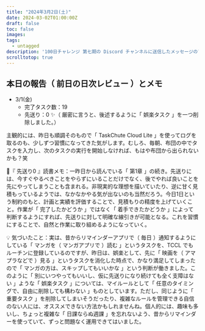 ```yaml
---
title: "2024年3月2日(土)"
date: 2024-03-02T01:00:00Z
draft: false
toc: false
images:
tags: 
  - untagged
description: '100日チャレンジ 第七期の Discord チャンネルに送信したメッセージのアーカイブ'
scrolltotop: true
---
```


## 本日の報告（ 前日の日次レビュー ）とメモ

- 3/1(金)
  - 完了タスク数：19
  - 先送り：0 ✨（ 厳密に言うと、後述するように「 娯楽タスク 」を一つ削除しました。）

主観的には、昨日も順調そのもので「 TaskChute Cloud Lite 」を使ってログを取るのも、少しずつ習慣になってきた気がします。むしろ、毎朝、布団の中でタスクを入力し、次のタスクの実行を開始しなければ、もはや布団から出られないかも？笑

🔖『 先送り0 』読書メモ：一昨日から読んでいる「 第1章 」の続き。先送りには、今すぐやるべきことをやらずにいることだけでなく、後でやれば良いことを先にやってしまうことも含まれる。非現実的な理想を描いていたり、逆に甘く見積もっているようでは、なかなかやる気が出ないのも当然だろう。今日1日という制約のもと、計画と実績を評価することで、見積もりの精度を上げていくこと。作業が「 完了したかどうか 」ではなく「 着手できたかどうか 」によって判断するようにすれば、先送りに対して明確な線引きが可能となる。これを習慣にすることで、自然と作業に取り組めるようになっていく。

💡 気づいたこと：実は、昔からリマインダーアプリで（ 毎日 ）通知するようにしている「 マンガを（ マンガアプリで ）読む 」というタスクを、TCCL でもルーチンに登録しているのですが、昨日は、娯楽として、先に「 映画を（ アマプラなどで ）見る 」というタスクを消化した時点で、かなり満足してしまったので「 マンガの方は、スキップしてもいいかな 」という判断が働きました。このように「 別にいつやってもいいし、仮に先送りになり続けても全く支障はない 」ような「 娯楽タスク 」については、マイルールとして「 任意のタイミングで、自由に削除しても構わない 」ものとしています。ただし、同じように「 重要タスク 」を削除してしまいそうだったり、複雑なルールを管理できる自信のない人には、オススメできない方法かもしれませんね。個人的には、趣味も多いし、ちょっと複雑な「 日課ならぬ週課 」を忘れないよう、昔からリマインダーを使っていて、ずっと問題なく運用できてはいました。
